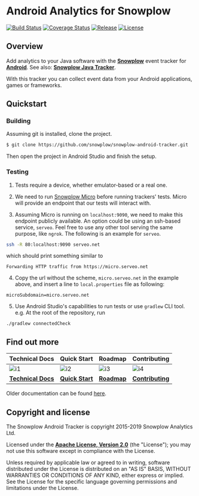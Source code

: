 # Android Analytics for Snowplow

[![Build Status][travis-image]][travis] [![Coverage Status][coveralls-image]][coveralls] [![Release][release-image]][releases] [![License][license-image]][license]

## Overview

Add analytics to your Java software with the **[Snowplow][snowplow]** event tracker for **[Android][android]**. See also: **[Snowplow Java Tracker][snowplow-java-tracker]**.

With this tracker you can collect event data from your Android applications, games or frameworks.

## Quickstart

### Building

Assuming git is installed, clone the project.

```bash
$ git clone https://github.com/snowplow/snowplow-android-tracker.git
```

Then open the project in Android Studio and finish the setup.

### Testing

1. Tests require a device, whether emulator-based or a real one.

2. We need to run [Snowplow Micro][micro] before running trackers' tests. Micro will provide an endpoint that our tests will interact with.

3. Assuming Micro is running on `localhost:9090`, we need to make this endpoint publicly available. An option could be using an ssh-based service, `serveo`. Feel free to use any other tool serving the same purpose, like `ngrok`. The following is an example for `serveo`.

```bash
ssh -R 80:localhost:9090 serveo.net
```
which should print something similar to
```
Forwarding HTTP traffic from https://micro.serveo.net
```

4. Copy the url without the scheme, `micro.serveo.net` in the example above, and insert a line to `local.properties` file as following:
```
microSubdomain=micro.serveo.net
```

5. Use Android Studio's capabilities to run tests or use `gradlew` CLI tool. e.g. At the root of the repository, run
```
./gradlew connectedCheck
```

## Find out more

| Technical Docs                 | Quick Start              | Roadmap                | Contributing                     |
|:-------------------------------|:-------------------------|:-----------------------|:---------------------------------|
| ![i1][techdocs-image]          | ![i2][quick-start-image]       | ![i3][roadmap-image]   | ![i4][contributing-image]        |
| **[Technical Docs][techdocs]** | **[Quick Start][setup]** | **[Roadmap][roadmap]** | **[Contributing][contributing]** |

Older documentation can be found [here][techdocs-old].

## Copyright and license

The Snowplow Android Tracker is copyright 2015-2019 Snowplow Analytics Ltd.

Licensed under the **[Apache License, Version 2.0][license]** (the "License");
you may not use this software except in compliance with the License.

Unless required by applicable law or agreed to in writing, software
distributed under the License is distributed on an "AS IS" BASIS,
WITHOUT WARRANTIES OR CONDITIONS OF ANY KIND, either express or implied.
See the License for the specific language governing permissions and
limitations under the License.

[android]: http://www.android.com/

[snowplow]: http://snowplowanalytics.com
[snowplow-java-tracker]: https://github.com/snowplow/snowplow-java-tracker

[micro]: https://github.com/snowplow-incubator/snowplow-micro

[techdocs-image]: https://d3i6fms1cm1j0i.cloudfront.net/github/images/techdocs.png
[quick-start-image]: https://d3i6fms1cm1j0i.cloudfront.net/github/images/setup.png
[roadmap-image]: https://d3i6fms1cm1j0i.cloudfront.net/github/images/roadmap.png
[contributing-image]: https://d3i6fms1cm1j0i.cloudfront.net/github/images/contributing.png

[techdocs]: http://docs.snowplowanalytics.com/open-source/snowplow/trackers/android-tracker/1.3.1/
[techdocs-old]: https://github.com/snowplow/snowplow/wiki/Android-Tracker
[setup]: http://docs.snowplowanalytics.com/open-source/snowplow/trackers/android-tracker/1.3.1/android-tracker/#quick-start
[roadmap]: https://github.com/snowplow/snowplow/wiki/Product-roadmap
[contributing]: https://github.com/snowplow/snowplow/wiki/Contributing

[travis]: https://travis-ci.org/snowplow/snowplow-android-tracker
[travis-image]: https://travis-ci.org/snowplow/snowplow-android-tracker.svg?branch=master

[release-image]: http://img.shields.io/badge/release-1.3.1-blue.svg?style=flat
[releases]: https://github.com/snowplow/snowplow-android-tracker/releases

[license-image]: http://img.shields.io/badge/license-Apache--2-blue.svg?style=flat
[license]: http://www.apache.org/licenses/LICENSE-2.0

[coveralls-image]: https://coveralls.io/repos/github/snowplow/snowplow-android-tracker/badge.svg?branch=master
[coveralls]: https://coveralls.io/github/snowplow/snowplow-android-tracker?branch=master
